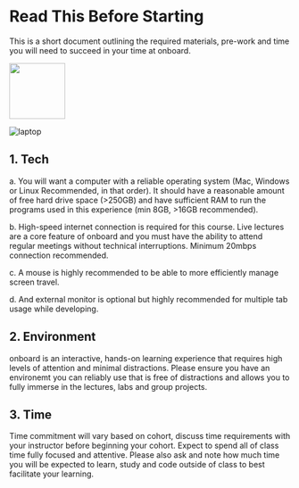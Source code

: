 # Read This Before Starting

This is a short document outlining the required materials, pre-work and time you will need to succeed in your time at onboard.

<img src="[https://your-image-url.type](https://images.unsplash.com/photo-1498050108023-c5249f4df085?ixlib=rb-4.0.3&ixid=M3wxMjA3fDB8MHxwaG90by1wYWdlfHx8fGVufDB8fHx8fA%3D%3D&auto=format&fit=crop&w=1172&q=80)" width="100" height="100">

![laptop](https://images.unsplash.com/photo-1498050108023-c5249f4df085?ixlib=rb-4.0.3&ixid=M3wxMjA3fDB8MHxwaG90by1wYWdlfHx8fGVufDB8fHx8fA%3D%3D&auto=format&fit=crop&w=1172&q=80)

## 1. Tech

 a. You will want a computer with a reliable operating system (Mac, Windows or Linux Recommended, in that order). It should have a reasonable amount of free hard drive space (>250GB) and have sufficient RAM to run the programs used in this experience (min 8GB, >16GB recommended).    

 b. High-speed internet connection is required for this course. Live lectures are a core feature of onboard and you must have the ability to attend regular meetings without technical interruptions. Minimum 20mbps connection recommended.   

 c. A mouse is highly recommended to be able to more efficiently manage screen travel.   

 d. And external monitor is optional but highly recommended for multiple tab usage while developing.

## 2. Environment

onboard is an interactive, hands-on learning experience that requires high levels of attention and minimal distractions. Please ensure you have an environemt you can reliably use that is free of distractions and allows you to fully immerse in the lectures, labs and group projects. 

## 3. Time

Time commitment will vary based on cohort, discuss time requirements with your instructor before beginning your cohort. Expect to spend all of class time fully focused and attentive. Please also ask and note how much time you will be expected to learn, study and code outside of class to best facilitate your learning. 


